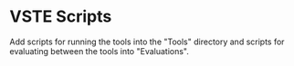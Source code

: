 # VSTE Scripts

Add scripts for running the tools into the "Tools" directory and scripts for evaluating between the tools into "Evaluations".
